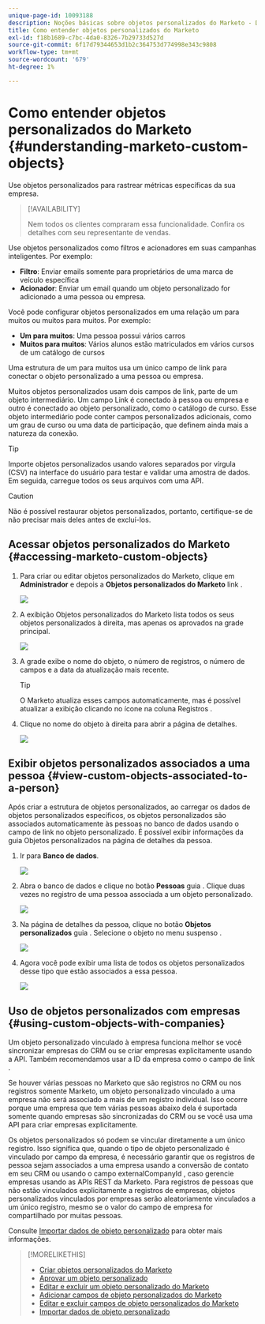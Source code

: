 ```yaml
---
unique-page-id: 10093188
description: Noções básicas sobre objetos personalizados do Marketo - Documentos do Marketo - Documentação do produto
title: Como entender objetos personalizados do Marketo
exl-id: f18b1689-c7bc-4da0-8326-7b29733d527d
source-git-commit: 6f17d79344653d1b2c364753d774998e343c9808
workflow-type: tm+mt
source-wordcount: '679'
ht-degree: 1%

---
```


# Como entender objetos personalizados do Marketo {#understanding-marketo-custom-objects}

Use objetos personalizados para rastrear métricas específicas da sua empresa.

>[!AVAILABILITY]
>
>Nem todos os clientes compraram essa funcionalidade. Confira os detalhes com seu representante de vendas.

Use objetos personalizados como filtros e acionadores em suas campanhas inteligentes. Por exemplo:

* **Filtro**: Enviar emails somente para proprietários de uma marca de veículo específica
* **Acionador**: Enviar um email quando um objeto personalizado for adicionado a uma pessoa ou empresa.

Você pode configurar objetos personalizados em uma relação um para muitos ou muitos para muitos. Por exemplo:

* **Um para muitos**: Uma pessoa possui vários carros
* **Muitos para muitos**: Vários alunos estão matriculados em vários cursos de um catálogo de cursos

Uma estrutura de um para muitos usa um único campo de link para conectar o objeto personalizado a uma pessoa ou empresa.

Muitos objetos personalizados usam dois campos de link, parte de um objeto intermediário. Um campo Link é conectado à pessoa ou empresa e outro é conectado ao objeto personalizado, como o catálogo de curso. Esse objeto intermediário pode conter campos personalizados adicionais, como um grau de curso ou uma data de participação, que definem ainda mais a natureza da conexão.

>[!TIP]
>
>Importe objetos personalizados usando valores separados por vírgula (CSV) na interface do usuário para testar e validar uma amostra de dados. Em seguida, carregue todos os seus arquivos com uma API.

>[!CAUTION]
>
>Não é possível restaurar objetos personalizados, portanto, certifique-se de não precisar mais deles antes de excluí-los.

## Acessar objetos personalizados do Marketo {#accessing-marketo-custom-objects}

1. Para criar ou editar objetos personalizados do Marketo, clique em **Administrador** e depois a **Objetos personalizados do Marketo** link .

   ![](assets/understanding-marketo-custom-objects-1.png)

1. A exibição Objetos personalizados do Marketo lista todos os seus objetos personalizados à direita, mas apenas os aprovados na grade principal.

   ![](assets/understanding-marketo-custom-objects-2.png)

1. A grade exibe o nome do objeto, o número de registros, o número de campos e a data da atualização mais recente.

   >[!TIP]
   >
   >O Marketo atualiza esses campos automaticamente, mas é possível atualizar a exibição clicando no ícone na coluna Registros .

1. Clique no nome do objeto à direita para abrir a página de detalhes.

   ![](assets/understanding-marketo-custom-objects-3.png)

## Exibir objetos personalizados associados a uma pessoa {#view-custom-objects-associated-to-a-person}

Após criar a estrutura de objetos personalizados, ao carregar os dados de objetos personalizados específicos, os objetos personalizados são associados automaticamente às pessoas no banco de dados usando o campo de link no objeto personalizado. É possível exibir informações da guia Objetos personalizados na página de detalhes da pessoa.

1. Ir para **Banco de dados**.

   ![](assets/understanding-marketo-custom-objects-4.png)

1. Abra o banco de dados e clique no botão **Pessoas** guia . Clique duas vezes no registro de uma pessoa associada a um objeto personalizado.

   ![](assets/understanding-marketo-custom-objects-5.png)

1. Na página de detalhes da pessoa, clique no botão **Objetos personalizados** guia . Selecione o objeto no menu suspenso .

   ![](assets/understanding-marketo-custom-objects-6.png)

1. Agora você pode exibir uma lista de todos os objetos personalizados desse tipo que estão associados a essa pessoa.

   ![](assets/understanding-marketo-custom-objects-7.png)

## Uso de objetos personalizados com empresas {#using-custom-objects-with-companies}

Um objeto personalizado vinculado à empresa funciona melhor se você sincronizar empresas do CRM ou se criar empresas explicitamente usando a API. Também recomendamos usar a ID da empresa como o campo de link .

Se houver várias pessoas no Marketo que são registros no CRM ou nos registros somente Marketo, um objeto personalizado vinculado a uma empresa não será associado a mais de um registro individual. Isso ocorre porque uma empresa que tem várias pessoas abaixo dela é suportada somente quando empresas são sincronizadas do CRM ou se você usa uma API para criar empresas explicitamente.

Os objetos personalizados só podem se vincular diretamente a um único registro. Isso significa que, quando o tipo de objeto personalizado é vinculado por campo da empresa, é necessário garantir que os registros de pessoa sejam associados a uma empresa usando a conversão de contato em seu CRM ou usando o campo externalCompanyId , caso gerencie empresas usando as APIs REST da Marketo. Para registros de pessoas que não estão vinculados explicitamente a registros de empresas, objetos personalizados vinculados por empresas serão aleatoriamente vinculados a um único registro, mesmo se o valor do campo de empresa for compartilhado por muitas pessoas.

Consulte [Importar dados de objeto personalizado](/help/marketo/product-docs/administration/marketo-custom-objects/import-custom-object-data.md) para obter mais informações.

>[!MORELIKETHIS]
>
>* [Criar objetos personalizados do Marketo](/help/marketo/product-docs/administration/marketo-custom-objects/create-marketo-custom-objects.md)
>* [Aprovar um objeto personalizado](/help/marketo/product-docs/administration/marketo-custom-objects/approve-a-custom-object.md)
>* [Editar e excluir um objeto personalizado do Marketo](/help/marketo/product-docs/administration/marketo-custom-objects/edit-and-delete-a-marketo-custom-object.md)
>* [Adicionar campos de objeto personalizados do Marketo](/help/marketo/product-docs/administration/marketo-custom-objects/add-marketo-custom-object-fields.md)
>* [Editar e excluir campos de objeto personalizados do Marketo](/help/marketo/product-docs/administration/marketo-custom-objects/edit-and-delete-marketo-custom-object-fields.md)
>* [Importar dados de objeto personalizado](/help/marketo/product-docs/administration/marketo-custom-objects/import-custom-object-data.md)

